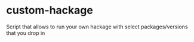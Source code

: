 custom-hackage
==============

Script that allows to run your own hackage with select packages/versions that you drop in
